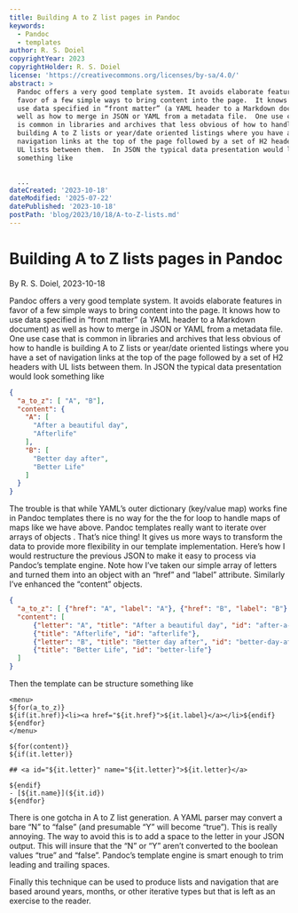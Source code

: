 ```yaml
---
title: Building A to Z list pages in Pandoc
keywords:
  - Pandoc
  - templates
author: R. S. Doiel
copyrightYear: 2023
copyrightHolder: R. S. Doiel
license: 'https://creativecommons.org/licenses/by-sa/4.0/'
abstract: >
  Pandoc offers a very good template system. It avoids elaborate features in
  favor of a few simple ways to bring content into the page.  It knows how to
  use data specified in “front matter” (a YAML header to a Markdown document) as
  well as how to merge in JSON or YAML from a metadata file.  One use case that
  is common in libraries and archives that less obvious of how to handle is
  building A to Z lists or year/date oriented listings where you have a set of
  navigation links at the top of the page followed by a set of H2 headers with
  UL lists between them.  In JSON the typical data presentation would look
  something like


  ...
dateCreated: '2023-10-18'
dateModified: '2025-07-22'
datePublished: '2023-10-18'
postPath: 'blog/2023/10/18/A-to-Z-lists.md'
---
```


# Building A to Z lists pages in Pandoc

By R. S. Doiel, 2023-10-18

Pandoc offers a very good template system. It avoids elaborate features in favor of a few simple ways to bring content into the page.  It knows how to use data specified in “front matter” (a YAML header to a Markdown document) as well as how to merge in JSON or YAML from a metadata file.  One use case that is common in libraries and archives that less obvious of how to handle is building A to Z lists or year/date oriented listings where you have a set of navigation links at the top of the page followed by a set of H2 headers with UL lists between them.  In JSON the typical data presentation would look something like

```json
{
  "a_to_z": [ "A", "B"],
  "content": {
    "A": [
      "After a beautiful day",
      "Afterlife"
    ],
    "B": [
      "Better day after",
      "Better Life"
    ]
  }
}
```

The trouble is that while YAML’s outer dictionary (key/value map) works fine in Pandoc templates there is no way for the the for loop to handle maps of maps like we have above.  Pandoc templates really want to iterate over arrays of objects . That’s nice thing! It gives us more ways to transform the data to provide more flexibility in our template implementation. Here’s how I would restructure the previous JSON to make it easy to process via Pandoc’s template engine.  Note how I’ve taken our simple array of letters and turned them into an object with an “href” and “label” attribute. Similarly I’ve enhanced the “content” objects.

```json
{
  "a_to_z": [ {"href": "A", "label": "A"}, {"href": "B", "label": "B"} ],
  "content": [
      {"letter": "A", "title": "After a beautiful day", "id": "after-a-beautiful-day"},
      {"title": "Afterlife", "id": "afterlife"},
      {"letter": "B", "title": "Better day after", "id": "better-day-after"},
      {"title": "Better Life", "id": "better-life"}
  ]
}
```

Then the template can be structure something like

```
<menu>
${for(a_to_z)}
${if(it.href)}<li><a href="${it.href}">${it.label}</a></li>${endif}
${endfor}
</menu>

${for(content)}
${if(it.letter)}

## <a id="${it.letter}" name="${it.letter}">${it.letter}</a>

${endif}
- [${it.name}](${it.id})
${endfor}

```

There is one gotcha in A to Z list generation. A YAML parser may convert a bare “N” to “false” (and presumable “Y” will become “true”). This is really annoying. The way to avoid this is to add a space to the letter in your JSON output. This will insure that the “N” or “Y” aren’t converted to the boolean values “true” and “false”. Pandoc’s template engine is smart enough to trim leading and trailing spaces.

Finally this technique can be used to produce lists and navigation that are based around years, months, or other iterative types but that is left as an exercise to the reader.
